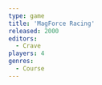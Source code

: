 ```yaml
---
type: game
title: 'MagForce Racing'
released: 2000
editors: 
  - Crave
players: 4
genres:
  - Course
---
```

